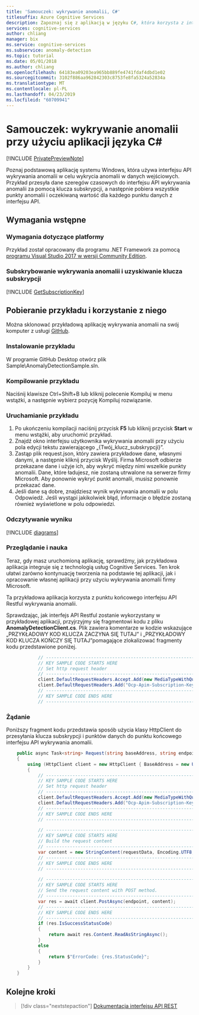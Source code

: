 ```yaml
---
title: 'Samouczek: wykrywanie anomalii, C#'
titlesuffix: Azure Cognitive Services
description: Zapoznaj się z aplikacją w języku C#, która korzysta z interfejsu API wykrywania anomalii. Wyślij oryginalne punkty danych do interfejsu API i uzyskaj oczekiwaną wartość oraz punkty anomalii.
services: cognitive-services
author: chliang
manager: bix
ms.service: cognitive-services
ms.subservice: anomaly-detection
ms.topic: tutorial
ms.date: 05/01/2018
ms.author: chliang
ms.openlocfilehash: 64183ea09203ea965bb889fe4741fdaf4dbd1e02
ms.sourcegitcommit: 3102f886aa962842303c8753fe8fa5324a52834a
ms.translationtype: MT
ms.contentlocale: pl-PL
ms.lasthandoff: 04/23/2019
ms.locfileid: "60709941"
---
```

# <a name="tutorial-anomaly-detection-with-c-application"></a>Samouczek: wykrywanie anomalii przy użyciu aplikacji języka C#

[!INCLUDE [PrivatePreviewNote](../../../../../includes/cognitive-services-anomaly-finder-private-preview-note.md)]

Poznaj podstawową aplikację systemu Windows, która używa interfejsu API wykrywania anomalii w celu wykrycia anomalii w danych wejściowych. Przykład przesyła dane szeregów czasowych do interfejsu API wykrywania anomalii za pomocą klucza subskrypcji, a następnie pobiera wszystkie punkty anomalii i oczekiwaną wartość dla każdego punktu danych z interfejsu API.

## <a name="prerequisites"></a>Wymagania wstępne

### <a name="platform-requirements"></a>Wymagania dotyczące platformy

Przykład został opracowany dla programu .NET Framework za pomocą [programu Visual Studio 2017 w wersji Community Edition](https://www.visualstudio.com/products/visual-studio-community-vs). 

### <a name="subscribe-to-anomaly-detection-and-get-a-subscription-key"></a>Subskrybowanie wykrywania anomalii i uzyskiwanie klucza subskrypcji 

[!INCLUDE [GetSubscriptionKey](../includes/get-subscription-key.md)]

## <a name="get-and-use-the-example"></a>Pobieranie przykładu i korzystanie z niego

Można sklonować przykładową aplikację wykrywania anomalii na swój komputer z usługi [GitHub](https://github.com/MicrosoftAnomalyDetection/csharp-sample.git). 
<a name="Step1"></a>
### <a name="install-the-example"></a>Instalowanie przykładu

W programie GitHub Desktop otwórz plik Sample\AnomalyDetectionSample.sln.

<a name="Step2"></a>
### <a name="build-the-example"></a>Kompilowanie przykładu

Naciśnij klawisze Ctrl+Shift+B lub kliknij polecenie Kompiluj w menu wstążki, a następnie wybierz pozycję Kompiluj rozwiązanie.

<a name="Step3"></a>
### <a name="run-the-example"></a>Uruchamianie przykładu

1. Po ukończeniu kompilacji naciśnij przycisk **F5** lub kliknij przycisk **Start** w menu wstążki, aby uruchomić przykład.
2. Znajdź okno interfejsu użytkownika wykrywania anomalii przy użyciu pola edycji tekstu zawierającego „{Twój_klucz_subskrypcji}”.
3. Zastąp plik request.json, który zawiera przykładowe dane, własnymi danymi, a następnie kliknij przycisk Wyślij. Firma Microsoft odbierze przekazane dane i użyje ich, aby wykryć między nimi wszelkie punkty anomalii. Dane, które ładujesz, nie zostaną utrwalone na serwerze firmy Microsoft. Aby ponownie wykryć punkt anomalii, musisz ponownie przekazać dane.
4. Jeśli dane są dobre, znajdziesz wynik wykrywania anomalii w polu Odpowiedź. Jeśli wystąpi jakikolwiek błąd, informacje o błędzie zostaną również wyświetlone w polu odpowiedzi.

<a name="Review"></a>
### <a name="read-the-result"></a>Odczytywanie wyniku

[!INCLUDE [diagrams](../includes/diagrams.md)]

<a name="Review"></a>
### <a name="review-and-learn"></a>Przeglądanie i nauka

Teraz, gdy masz uruchomioną aplikację, sprawdźmy, jak przykładowa aplikacja integruje się z technologią usług Cognitive Services. Ten krok ułatwi zarówno kontynuację tworzenia na podstawie tej aplikacji, jak i opracowanie własnej aplikacji przy użyciu wykrywania anomalii firmy Microsoft.

Ta przykładowa aplikacja korzysta z punktu końcowego interfejsu API Restful wykrywania anomalii.

Sprawdzając, jak interfejs API Restful zostanie wykorzystany w przykładowej aplikacji, przyjrzyjmy się fragmentowi kodu z pliku **AnomalyDetectionClient.cs**. Plik zawiera komentarze w kodzie wskazujące „PRZYKŁADOWY KOD KLUCZA ZACZYNA SIĘ TUTAJ” i „PRZYKŁADOWY KOD KLUCZA KOŃCZY SIĘ TUTAJ”pomagające zlokalizować fragmenty kodu przedstawione poniżej.

```csharp
            // ----------------------------------------------------------------------
            // KEY SAMPLE CODE STARTS HERE
            // Set http request header
            // ---------------------------------------------------------------------- 
            client.DefaultRequestHeaders.Accept.Add(new MediaTypeWithQualityHeaderValue("application/json"));
            client.DefaultRequestHeaders.Add("Ocp-Apim-Subscription-Key", subscriptionKey);
            // ----------------------------------------------------------------------
            // KEY SAMPLE CODE ENDS HERE 
            // ----------------------------------------------------------------------

```
### <a name="request"></a>**Żądanie**
Poniższy fragment kodu przedstawia sposób użycia klasy HttpClient do przesyłania klucza subskrypcji i punktów danych do punktu końcowego interfejsu API wykrywania anomalii.

```csharp
    public async Task<string> Request(string baseAddress, string endpoint, string subscriptionKey, string requestData)
    {
        using (HttpClient client = new HttpClient { BaseAddress = new Uri(baseAddress) })
        {
            // ----------------------------------------------------------------------
            // KEY SAMPLE CODE STARTS HERE
            // Set http request header
            // ---------------------------------------------------------------------- 
            client.DefaultRequestHeaders.Accept.Add(new MediaTypeWithQualityHeaderValue("application/json"));
            client.DefaultRequestHeaders.Add("Ocp-Apim-Subscription-Key", subscriptionKey);
            // ----------------------------------------------------------------------
            // KEY SAMPLE CODE ENDS HERE 
            // ----------------------------------------------------------------------

            // ----------------------------------------------------------------------
            // KEY SAMPLE CODE STARTS HERE
            // Build the request content
            // ---------------------------------------------------------------------- 
            var content = new StringContent(requestData, Encoding.UTF8, "application/json");
            // ----------------------------------------------------------------------
            // KEY SAMPLE CODE ENDS HERE 
            // ----------------------------------------------------------------------

            // ----------------------------------------------------------------------
            // KEY SAMPLE CODE STARTS HERE
            // Send the request content with POST method.
            // ---------------------------------------------------------------------- 
            var res = await client.PostAsync(endpoint, content);
            // ----------------------------------------------------------------------
            // KEY SAMPLE CODE ENDS HERE 
            // ----------------------------------------------------------------------
            if (res.IsSuccessStatusCode)
            {
                return await res.Content.ReadAsStringAsync();
            }
            else
            {
                return $"ErrorCode: {res.StatusCode}";
            }
        }
    }
```

## <a name="next-steps"></a>Kolejne kroki

> [!div class="nextstepaction"]
> [Dokumentacja interfejsu API REST](https://dev.labs.cognitive.microsoft.com/docs/services/anomaly-detection/operations/post-anomalydetection)
